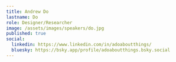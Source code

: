 ```yaml
---
title: Andrew Do
lastname: Do
role: Designer/Researcher
image: /assets/images/speakers/do.jpg
published: true
social:
  linkedin: https://www.linkedin.com/in/adoaboutthings/
  bluesky: https://bsky.app/profile/adoaboutthings.bsky.social
---
```

